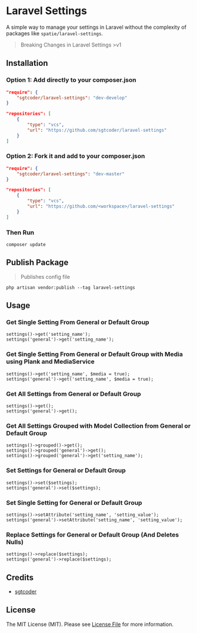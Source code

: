 # Laravel Settings #
A simple way to manage your settings in Laravel without the complexity of packages like `spatie/laravel-settings`.

> Breaking Changes in Laravel Settings >v1

## Installation ##

### Option 1: Add directly to your composer.json ###
```json
"require": {
    "sgtcoder/laravel-settings": "dev-develop"
}

"repositories": [
    {
        "type": "vcs",
        "url": "https://github.com/sgtcoder/laravel-settings"
    }
]
```

### Option 2: Fork it and add to your composer.json ###
```json
"require": {
    "sgtcoder/laravel-settings": "dev-master"
}

"repositories": [
    {
        "type": "vcs",
        "url": "https://github.com/<workspace>/laravel-settings"
    }
]
```

### Then Run ###
```
composer update
```

## Publish Package ##
> Publishes config file
```
php artisan vendor:publish --tag laravel-settings
```

## Usage ##
### Get Single Setting From General or Default Group ###
```
settings()->get('setting_name');
settings('general')->get('setting_name');
```

### Get Single Setting From General or Default Group with Media using Plank and MediaService ###
```
settings()->get('setting_name', $media = true);
settings('general')->get('setting_name', $media = true);
```

### Get All Settings from General or Default Group
```
settings()->get();
settings('general')->get();
```

### Get All Settings Grouped with Model Collection from General or Default Group ###
```
settings()->grouped()->get();
settings()->grouped('general')->get();
settings()->grouped('general')->get('setting_name');
```

### Set Settings for General or Default Group
```
settings()->set($settings);
settings('general')->set($settings);
```

### Set Single Setting for General or Default Group ###
```
settings()->setAttribute('setting_name', 'setting_value');
settings('general')->setAttribute('setting_name', 'setting_value');
```

### Replace Settings for General or Default Group (And Deletes Nulls) ###
```
settings()->replace($settings);
settings('general')->replace($settings);
```

## Credits ##
- [sgtcoder](https://github.com/sgtcoder)

## License ##
The MIT License (MIT). Please see [License File](LICENSE.md) for more information.
